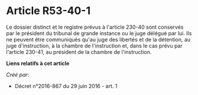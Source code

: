 # Article R53-40-1

Le dossier distinct et le registre prévus à l'article 230-40 sont conservés par le président du tribunal de grande instance
ou le juge délégué par lui. Ils ne peuvent être communiqués qu'au juge des libertés et de la détention, au juge
d'instruction, à la chambre de l'instruction et, dans le cas prévu par l'article 230-41, au président de la chambre de
l'instruction.

**Liens relatifs à cet article**

_Créé par_:

  - Décret n°2016-867 du 29 juin 2016 - art. 1

